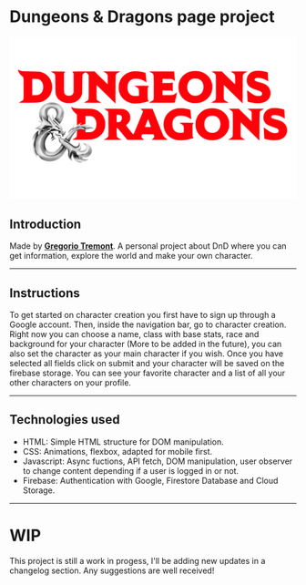 # Dungeons & Dragons page project #

![](./assets/logo.png)

## Introduction ##

Made by [**Gregorio Tremont**](https://github.com/GREGORIOtsr).
A personal project about DnD where you can get information, explore the world and make your own character.

-------------------------------------------------------------------------------

## Instructions ##

To get started on character creation you first have to sign up through a Google account.
Then, inside the navigation bar, go to character creation.
Right now you can choose a name, class with base stats, race and background for your character (More to be added in the future), you can also set the character as your main character if you wish.
Once you have selected all fields click on submit and your character will be saved on the firebase storage.
You can see your favorite character and a list of all your other characters on your profile.

-------------------------------------------------------------------------------

## Technologies used ##

- HTML: Simple HTML structure for DOM manipulation.
- CSS: Animations, flexbox, adapted for mobile first.
- Javascript: Async fuctions, API fetch, DOM manipulation, user observer to change content depending if a user is logged in or not.
- Firebase: Authentication with Google, Firestore Database and Cloud Storage.

-------------------------------------------------------------------------------

# WIP #

This project is still a work in progess, I'll be adding new updates in a changelog section.
Any suggestions are well received!
